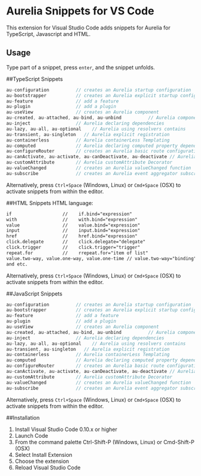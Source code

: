 # Aurelia Snippets for VS Code

This extension for Visual Studio Code adds snippets for Aurelia for TypeScript, Javascript and HTML.

## Usage
Type part of a snippet, press `enter`, and the snippet unfolds.

##TypeScript Snippets
```javascript
au-configuration          // creates an Aurelia startup configuration
au-bootstrapper           // creates an Aurelia explicit startup configuration
au-feature                // add a feature
au-plugin                 // add a plugin
au-useView                // creates an Aurelia component
au-created, au-attached, au-bind, au-unbind          // Aurelia component lifecycle
au-inject                 // Aurelia declaring dependencies
au-lazy, au-all, au-optional    // Aurelia using resolvers contains
au-transient, au-singleton   // Aurelia explicit registration 
au-containerless          // Aurelia containerLess Templating
au-computed               // Aurelia declaring computed property dependencies
au-configureRouter        // creates an Aurelia basic route configuration class
au-canActivate, au-activate, au-canDeactivate, au-deactivate // Aurelia screen lifecycle
au-customAttribute        // Aurelia customAttribute Decorator
au-valueChanged           // creates an Aurelia valueChanged function
au-subscribe              // creates an Aurelia event aggregator subscribe function
```
Alternatively, press `Ctrl+Space` (Windows, Linux) or `Cmd+Space` (OSX) to activate snippets from within the editor.

##HTML Snippets
HTML language:
``` html
if                   //    if.bind="expression"
with                 //    with.bind="expression"
value                //    value.bind="expression"
input                //    input.bind="expression"
href                 //    href.bind="expression"
click.delegate       //    click.delegate="delegate"
click.trigger        //    click.trigger="trigger"
repeat.for           //    rrepeat.for="item of list"    
value.two-way, value.one-way, value.one-time // value.two-way="binding"
and etc.
```
Alternatively, press `Ctrl+Space` (Windows, Linux) or `Cmd+Space` (OSX) to activate snippets from within the editor.

##JavaScript Snippets
```javascript
au-configuration          // creates an Aurelia startup configuration
au-bootstrapper           // creates an Aurelia explicit startup configuration
au-feature                // add a feature
au-plugin                 // add a plugin
au-useView                // creates an Aurelia component
au-created, au-attached, au-bind, au-unbind          // Aurelia component lifecycle
au-inject                 // Aurelia declaring dependencies
au-lazy, au-all, au-optional    // Aurelia using resolvers contains
au-transient, au-singleton   // Aurelia explicit registration 
au-containerless          // Aurelia containerLess Templating
au-computed               // Aurelia declaring computed property dependencies
au-configureRouter        // creates an Aurelia basic route configuration class
au-canActivate, au-activate, au-canDeactivate, au-deactivate // Aurelia screen lifecycle
au-customAttribute        // Aurelia customAttribute Decorator
au-valueChanged           // creates an Aurelia valueChanged function
au-subscribe              // creates an Aurelia event aggregator subscribe function
```
Alternatively, press `Ctrl+Space` (Windows, Linux) or `Cmd+Space` (OSX) to activate snippets from within the editor.

##Installation
1. Install Visual Studio Code 0.10.x or higher
2. Launch Code
3. From the command palette Ctrl-Shift-P (Windows, Linux) or Cmd-Shift-P (OSX)
4. Select Install Extension
5. Choose the extension
6. Reload Visual Studio Code
